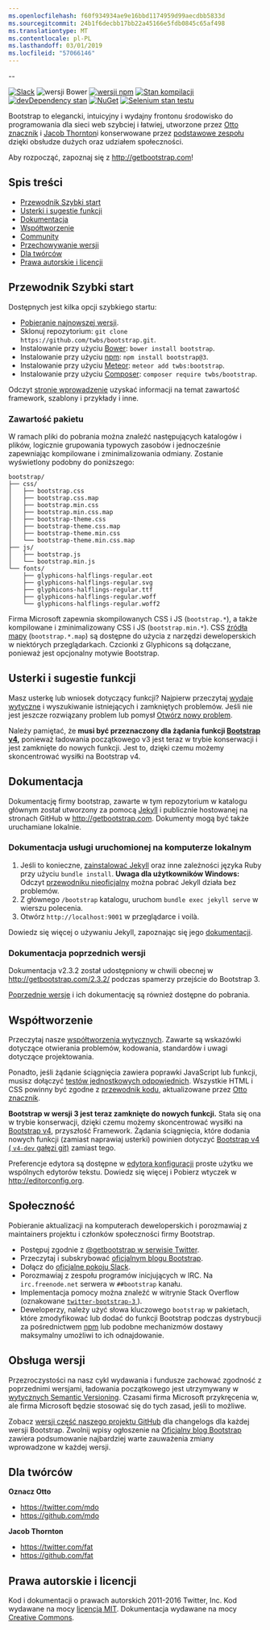 ```yaml
---
ms.openlocfilehash: f60f934934ae9e16bbd1174959d99aecdbb5833d
ms.sourcegitcommit: 24b1f6decbb17bb22a45166e5fdb0845c65af498
ms.translationtype: MT
ms.contentlocale: pl-PL
ms.lasthandoff: 03/01/2019
ms.locfileid: "57066146"
---
```

--

[![Slack](https://bootstrap-slack.herokuapp.com/badge.svg)](https://bootstrap-slack.herokuapp.com)
![wersji Bower](https://img.shields.io/bower/v/bootstrap.svg)
[![wersji npm](https://img.shields.io/npm/v/bootstrap.svg)](https://www.npmjs.com/package/bootstrap)
[![Stan kompilacji](https://img.shields.io/travis/twbs/bootstrap/master.svg)](https://travis-ci.org/twbs/bootstrap) 
 [ ![devDependency stan](https://img.shields.io/david/dev/twbs/bootstrap.svg)](https://david-dm.org/twbs/bootstrap#info=devDependencies)
[![NuGet](https://img.shields.io/nuget/v/bootstrap.svg)](https://www.nuget.org/packages/Bootstrap)
[![Selenium stan testu](https://saucelabs.com/browser-matrix/bootstrap.svg)](https://saucelabs.com/u/bootstrap)

Bootstrap to elegancki, intuicyjny i wydajny frontonu środowisko do programowania dla sieci web szybciej i łatwiej, utworzone przez [Otto znacznik](https://twitter.com/mdo) i [Jacob Thornton](https://twitter.com/fat)i konserwowane przez [podstawowe zespołu](https://github.com/orgs/twbs/people) dzięki obsłudze dużych oraz udziałem społeczności.

Aby rozpocząć, zapoznaj się z <http://getbootstrap.com>!


## <a name="table-of-contents"></a>Spis treści

* [Przewodnik Szybki start](#quick-start)
* [Usterki i sugestie funkcji](#bugs-and-feature-requests)
* [Dokumentacja](#documentation)
* [Współtworzenie](#contributing)
* [Community](#community)
* [Przechowywanie wersji](#versioning)
* [Dla twórców](#creators)
* [Prawa autorskie i licencji](#copyright-and-license)


## <a name="quick-start"></a>Przewodnik Szybki start

Dostępnych jest kilka opcji szybkiego startu:

* [Pobieranie najnowszej wersji](https://github.com/twbs/bootstrap/archive/v3.3.7.zip).
* Sklonuj repozytorium: `git clone https://github.com/twbs/bootstrap.git`.
* Instalowanie przy użyciu [Bower](http://bower.io): `bower install bootstrap`.
* Instalowanie przy użyciu [npm](https://www.npmjs.com): `npm install bootstrap@3`.
* Instalowanie przy użyciu [Meteor](https://www.meteor.com): `meteor add twbs:bootstrap`.
* Instalowanie przy użyciu [Composer](https://getcomposer.org): `composer require twbs/bootstrap`.

Odczyt [stronie wprowadzenie](http://getbootstrap.com/getting-started/) uzyskać informacji na temat zawartość framework, szablony i przykłady i inne.

### <a name="whats-included"></a>Zawartość pakietu

W ramach pliki do pobrania można znaleźć następujących katalogów i plików, logicznie grupowania typowych zasobów i jednocześnie zapewniając kompilowane i zminimalizowania odmiany. Zostanie wyświetlony podobny do poniższego:

```
bootstrap/
├── css/
│   ├── bootstrap.css
│   ├── bootstrap.css.map
│   ├── bootstrap.min.css
│   ├── bootstrap.min.css.map
│   ├── bootstrap-theme.css
│   ├── bootstrap-theme.css.map
│   ├── bootstrap-theme.min.css
│   └── bootstrap-theme.min.css.map
├── js/
│   ├── bootstrap.js
│   └── bootstrap.min.js
└── fonts/
    ├── glyphicons-halflings-regular.eot
    ├── glyphicons-halflings-regular.svg
    ├── glyphicons-halflings-regular.ttf
    ├── glyphicons-halflings-regular.woff
    └── glyphicons-halflings-regular.woff2
```

Firma Microsoft zapewnia skompilowanych CSS i JS (`bootstrap.*`), a także kompilowane i zminimalizowany CSS i JS (`bootstrap.min.*`). CSS [źródła mapy](https://developer.chrome.com/devtools/docs/css-preprocessors) (`bootstrap.*.map`) są dostępne do użycia z narzędzi deweloperskich w niektórych przeglądarkach. Czcionki z Glyphicons są dołączane, ponieważ jest opcjonalny motywie Bootstrap.


## <a name="bugs-and-feature-requests"></a>Usterki i sugestie funkcji

Masz usterkę lub wniosek dotyczący funkcji? Najpierw przeczytaj [wydaje wytyczne](https://github.com/twbs/bootstrap/blob/master/CONTRIBUTING.md#using-the-issue-tracker) i wyszukiwanie istniejących i zamkniętych problemów. Jeśli nie jest jeszcze rozwiązany problem lub pomysł [Otwórz nowy problem](https://github.com/twbs/bootstrap/issues/new).

Należy pamiętać, że **musi być przeznaczony dla żądania funkcji [Bootstrap v4](https://github.com/twbs/bootstrap/tree/v4-dev),** ponieważ ładowania początkowego v3 jest teraz w trybie konserwacji i jest zamknięte do nowych funkcji. Jest to, dzięki czemu możemy skoncentrować wysiłki na Bootstrap v4.


## <a name="documentation"></a>Dokumentacja

Dokumentację firmy bootstrap, zawarte w tym repozytorium w katalogu głównym został utworzony za pomocą [Jekyll](http://jekyllrb.com) i publicznie hostowanej na stronach GitHub w <http://getbootstrap.com>. Dokumenty mogą być także uruchamiane lokalnie.

### <a name="running-documentation-locally"></a>Dokumentacja usługi uruchomionej na komputerze lokalnym

1. Jeśli to konieczne, [zainstalować Jekyll](http://jekyllrb.com/docs/installation) oraz inne zależności języka Ruby przy użyciu `bundle install`.
   **Uwaga dla użytkowników Windows:** Odczyt [przewodniku nieoficjalny](http://jekyll-windows.juthilo.com/) można pobrać Jekyll działa bez problemów.
2. Z głównego `/bootstrap` katalogu, uruchom `bundle exec jekyll serve` w wierszu polecenia.
4. Otwórz `http://localhost:9001` w przeglądarce i voilà.

Dowiedz się więcej o używaniu Jekyll, zapoznając się jego [dokumentacji](http://jekyllrb.com/docs/home/).

### <a name="documentation-for-previous-releases"></a>Dokumentacja poprzednich wersji

Dokumentacja v2.3.2 został udostępniony w chwili obecnej w <http://getbootstrap.com/2.3.2/> podczas spamerzy przejście do Bootstrap 3.

[Poprzednie wersje](https://github.com/twbs/bootstrap/releases) i ich dokumentację są również dostępne do pobrania.


## <a name="contributing"></a>Współtworzenie

Przeczytaj nasze [współtworzenia wytycznych](https://github.com/twbs/bootstrap/blob/master/CONTRIBUTING.md). Zawarte są wskazówki dotyczące otwierania problemów, kodowania, standardów i uwagi dotyczące projektowania.

Ponadto, jeśli żądanie ściągnięcia zawiera poprawki JavaScript lub funkcji, musisz dołączyć [testów jednostkowych odpowiednich](https://github.com/twbs/bootstrap/tree/master/js/tests). Wszystkie HTML i CSS powinny być zgodne z [przewodnik kodu](https://github.com/mdo/code-guide), aktualizowane przez [Otto znacznik](https://github.com/mdo).

**Bootstrap w wersji 3 jest teraz zamknięte do nowych funkcji.** Stała się ona w trybie konserwacji, dzięki czemu możemy skoncentrować wysiłki na [Bootstrap v4](https://github.com/twbs/bootstrap/tree/v4-dev), przyszłość Framework. Żądania ściągnięcia, które dodania nowych funkcji (zamiast naprawiaj usterki) powinien dotyczyć [Bootstrap v4 ( `v4-dev` gałęzi git)](https://github.com/twbs/bootstrap/tree/v4-dev) zamiast tego.

Preferencje edytora są dostępne w [edytora konfiguracji](https://github.com/twbs/bootstrap/blob/master/.editorconfig) proste użytku we wspólnych edytorów tekstu. Dowiedz się więcej i Pobierz wtyczek w <http://editorconfig.org>.


## <a name="community"></a>Społeczność

Pobieranie aktualizacji na komputerach deweloperskich i porozmawiaj z maintainers projektu i członków społeczności firmy Bootstrap.

* Postępuj zgodnie z [ @getbootstrap w serwisie Twitter](https://twitter.com/getbootstrap).
* Przeczytaj i subskrybować [oficjalnym blogu Bootstrap](http://blog.getbootstrap.com).
* Dołącz do [oficjalne pokoju Slack](https://bootstrap-slack.herokuapp.com).
* Porozmawiaj z zespołu programów inicjujących w IRC. Na `irc.freenode.net` serwera w `##bootstrap` kanału.
* Implementacja pomocy można znaleźć w witrynie Stack Overflow (oznakowane [ `twitter-bootstrap-3` ](https://stackoverflow.com/questions/tagged/twitter-bootstrap-3)).
* Deweloperzy, należy użyć słowa kluczowego `bootstrap` w pakietach, które zmodyfikować lub dodać do funkcji Bootstrap podczas dystrybucji za pośrednictwem [npm](https://www.npmjs.com/browse/keyword/bootstrap) lub podobne mechanizmów dostawy maksymalny umożliwi to ich odnajdowanie.


## <a name="versioning"></a>Obsługa wersji

Przezroczystości na nasz cykl wydawania i fundusze zachować zgodność z poprzednimi wersjami, ładowania początkowego jest utrzymywany w [wytycznych Semantic Versioning](http://semver.org/). Czasami firma Microsoft przykręcenia w, ale firma Microsoft będzie stosować się do tych zasad, jeśli to możliwe.

Zobacz [wersji część naszego projektu GitHub](https://github.com/twbs/bootstrap/releases) dla changelogs dla każdej wersji Bootstrap. Zwolnij wpisy ogłoszenie na [Oficjalny blog Bootstrap](http://blog.getbootstrap.com) zawiera podsumowanie najbardziej warte zauważenia zmiany wprowadzone w każdej wersji.


## <a name="creators"></a>Dla twórców

**Oznacz Otto**

* <https://twitter.com/mdo>
* <https://github.com/mdo>

**Jacob Thornton**

* <https://twitter.com/fat>
* <https://github.com/fat>


## <a name="copyright-and-license"></a>Prawa autorskie i licencji

Kod i dokumentacji o prawach autorskich 2011-2016 Twitter, Inc. Kod wydawane na mocy [licencją MIT](https://github.com/twbs/bootstrap/blob/master/LICENSE). Dokumentacja wydawane na mocy [Creative Commons](https://github.com/twbs/bootstrap/blob/master/docs/LICENSE).
